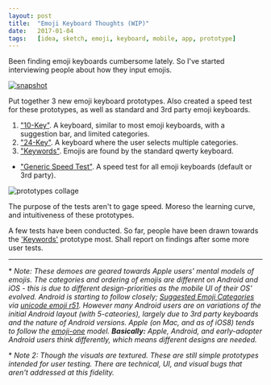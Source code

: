 ```yaml
---
layout:	post
title:	"Emoji Keyboard Thoughts (WIP)"
date:	2017-01-04
tags:	[idea, sketch, emoji, keyboard, mobile, app, prototype]
---
```


Been finding emoji keyboards cumbersome lately. So I've started interviewing people about how they input emojis. 

[![snapshot](_cover_image/original.jpg)](files/keyboard-prototypes/10-key/index.html)

Put together 3 new emoji keyboard prototypes. Also created a speed test for these prototypes, as well as standard and 3rd party emoji keyboards. 

1. ["10-Key"](files/keyboard-prototypes/10-key/index.html). A keyboard, similar to most emoji keyboards, with a suggestion bar, and limited categories. 
2. ["24-Key"](files/keyboard-prototypes/24-key/index.html). A keyboard where the user selects multiple categories.
3. ["Keywords"](files/keyboard-prototypes/qwerty/index.html). Emojis are found by the standard qwerty keyboard.

- ["Generic Speed Test"](files/emoji-speed-test/index.html). A speed test for all emoji keyboards (default or 3rd party).

![prototypes collage](files/collage.png)


The purpose of the tests aren't to gage speed. Moreso the learning curve, and intuitiveness of these prototypes. 

A few tests have been conducted. So far, people have been drawn towards the ['Keywords'](files/keyboard-prototypes/qwerty/index.html) prototype most. Shall report on findings after some more user tests.

---

\* _Note: These demoes are geared towards Apple users' mental models of emojis. The categories and ordering of emojis are different on Android and iOS - this is due to different design-priorities as the mobile UI of their OS' evolved. Android is starting to follow closely; [Suggested Emoji Categories](http://www.unicode.org/emoji/charts/emoji-ordering.html) via [unicode emoji r51](http://unicode.org/reports/tr51/). However many Android users are on variations of the initial Android layout (with 5-cateories), largely due to 3rd party keyboards and the nature of Android versions. Apple (on Mac, and as of iOS8) tends to follow the [emoji-one](http://emojione.com/) model. **Basically:** Apple, Android, and early-adopter Android users think differently, which means different designs are needed._

\* _Note 2: Though the visuals are textured. These are still simple prototypes intended for user testing. There are technical, UI, and visual bugs that aren't addressed at this fidelity._

